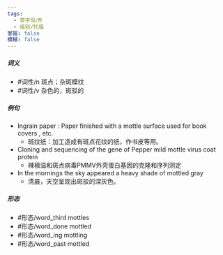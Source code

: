 ```yaml
---
tags:
  - 首字母/M
  - 级别/托福
掌握: false
模糊: false
---
```

##### 词义
- #词性/n  斑点；杂斑模纹
- #词性/v  杂色的，斑驳的
##### 例句
- Ingrain paper : Paper finished with a mottle surface used for book covers , etc.
	- 斑纹纸：加工造成有斑点花纹的纸，作书皮等用。
- Cloning and sequencing of the gene of Pepper mild mottle virus coat protein
	- 辣椒温和斑点病毒PMMV外壳蛋白基因的克隆和序列测定
- In the mornings the sky appeared a heavy shade of mottled gray
	- 清晨，天空呈现出斑驳的深灰色。
##### 形态
- #形态/word_third mottles
- #形态/word_done mottled
- #形态/word_ing mottling
- #形态/word_past mottled
